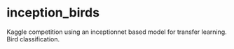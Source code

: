 # inception_birds
Kaggle competition using an inceptionnet based model for transfer learning. Bird classification.

